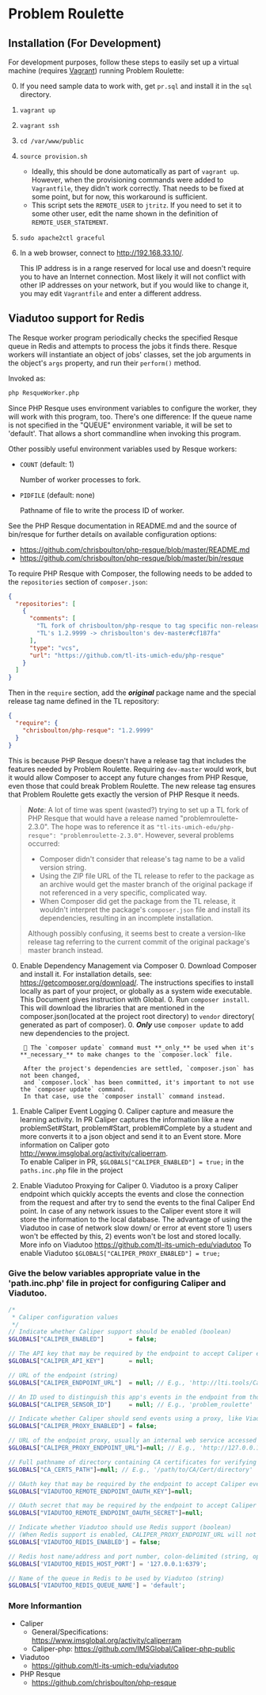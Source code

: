 Problem Roulette
================

## Installation (For Development)

For development purposes, follow these steps to easily set up a virtual machine
(requires [Vagrant](https://www.vagrantup.com/)) running Problem Roulette:

0. If you need sample data to work with, get `pr.sql` and install it in the `sql` directory.
0. `vagrant up`
0. `vagrant ssh`
0. `cd /var/www/public`
0. `source provision.sh`

    * Ideally, this should be done automatically as part of `vagrant up`.  However, when the provisioning
      commands were added to `Vagrantfile`, they didn't work correctly.  That needs to be fixed at some
      point, but for now, this workaround is sufficient.
    * This script sets the `REMOTE_USER` to `jtritz`.  If you need to set it to some other user, edit
      the name shown in the definition of `REMOTE_USER_STATEMENT`.

0. `sudo apache2ctl graceful`
0. In a web browser, connect to http://192.168.33.10/.

    This IP address is in a range reserved for local use and 
    doesn't require you to have an Internet connection.  Most likely it 
    will not conflict with other IP addresses on your network, but if you 
    would like to change it, you may edit `Vagrantfile` and enter a different 
    address. 

## Viadutoo support for Redis

The Resque worker program periodically checks the specified Resque queue in
Redis and attempts to process the jobs it finds there. Resque workers will
instantiate an object of jobs' classes, set the job arguments in the object's
`args` property, and run their `perform()` method.

Invoked as:

```sh
php ResqueWorker.php
```

Since PHP Resque uses environment variables to configure the worker, they
will work with this program, too.  There's one difference:  If the queue
name is not specified in the "QUEUE" environment variable, it will be set
to 'default'.  That allows a short commandline when invoking this program.

Other possibly useful environment variables used by Resque workers:

* `COUNT` (default: 1)

    Number of worker processes to fork.

* `PIDFILE` (default: none)

    Pathname of file to write the process ID of worker.

See the PHP Resque documentation in README.md and the source of bin/resque
for further details on available configuration options:

* https://github.com/chrisboulton/php-resque/blob/master/README.md
* https://github.com/chrisboulton/php-resque/blob/master/bin/resque

To require PHP Resque with Composer, the following needs to be added to the `repositories`
section of `composer.json`:

```json
{
  "repositories": [
    {
      "comments": [
        "TL fork of chrisboulton/php-resque to tag specific non-release revision",
        "TL's 1.2.9999 -> chrisboulton's dev-master#cf187fa"
      ],
      "type": "vcs",
      "url": "https://github.com/tl-its-umich-edu/php-resque"
    }
  ]
}
```

Then in the `require` section, add the **_original_** package name and the special
release tag name defined in the TL repository:

```json
{
  "require": {
    "chrisboulton/php-resque": "1.2.9999"
  }
}
```

This is because PHP Resque doesn't have a release tag that includes the features needed by Problem Roulette.
Requiring `dev-master` would work, but it would allow Composer to accept any future changes from PHP Resque, 
even those that could break Problem Roulette.  The new release tag ensures that Problem Roulette gets exactly
the version of PHP Resque it needs.

> **_Note_**: A lot of time was spent (wasted?) trying to set up a TL fork of PHP Resque 
> that would have a release named "problemroulette-2.3.0".  The hope was to reference it as
> `"tl-its-umich-edu/php-resque": "problemroulette-2.3.0"`.  However, several problems occurred:
> 
> * Composer didn't consider that release's tag name to be a valid version string.
> * Using the ZIP file URL of the TL release to refer to the package as an archive 
>   would get the master branch of the original package if not referenced in a very
>   specific, complicated way.
> * When Composer did get the package from the TL release, it wouldn't interpret the
>   package's `composer.json` file and install its dependencies, resulting in an 
>   incomplete installation.
> 
> Although possibly confusing, it seems best to create a version-like release tag referring to the current 
> commit of the original package's master branch instead.

0. Enable Dependency Management via Composer
    0. Download Composer and install it. For installation details, see: https://getcomposer.org/download/. 
       The instructions specifies to install locally as part of your project, or globally as a system wide executable. 
       This Document gives instruction with Global.
    0. Run `composer install`. This will download the libraries that are mentioned in the composer.json(located at
       the project root directory) to  `vendor` directory( generated as part of composer).
    0. **_Only_** use `composer update` to add new dependencies to the project.
    
        🚨 The `composer update` command must **_only_** be used when it's **_necessary_** to make changes to the `composer.lock` file. 
        
        After the project's dependencies are settled, `composer.json` has not been changed, 
        and `composer.lock` has been committed, it's important to not use the `composer update` command. 
        In that case, use the `composer install` command instead.

0. Enable Caliper Event Logging
    0.  Caliper capture and measure the learning activity. In PR Caliper captures the information like a new problemSet#Start, problem#Start, 
        problem#Complete by a student and more converts it to a  json object and send 
        it to an Event store. More information on Caliper goto http://www.imsglobal.org/activity/caliperram.    
        To enable Caliper in PR, 
       `$GLOBALS["CALIPER_ENABLED"] = true;` in the `paths.inc.php` file in the project
   
0. Enable Viadutoo Proxying for Caliper
    0.  Viadutoo is a proxy Caliper endpoint which quickly accepts the events and close the connection from the request and after try to send the 
        events to the
        final Caliper End point. In case of any network issues to the Caliper event store it will store the information to the local database. The 
        advantage of using the Viadutoo 
        in case of network slow down/ or error at event store 1) users won't be effected by this, 2) events won't be lost and stored locally. More info 
        on Viadutoo https://github.com/tl-its-umich-edu/viadutoo
        To enable Viadutoo `$GLOBALS["CALIPER_PROXY_ENABLED"] = true;` 

### Give the below variables appropriate value in the 'path.inc.php' file in project for configuring Caliper and Viadutoo.

```php
/*
 * Caliper configuration values
 */
// Indicate whether Caliper support should be enabled (boolean)
$GLOBALS["CALIPER_ENABLED"]       = false;

// The API key that may be required by the endpoint to accept Caliper events (string)
$GLOBALS["CALIPER_API_KEY"]       = null;

// URL of the endpoint (string)
$GLOBALS["CALIPER_ENDPOINT_URL"]  = null; // E.g., 'http://lti.tools/Caliper/event?key=problemroulette'

// An ID used to distinguish this app's events in the endpoint from those of other apps (string)
$GLOBALS["CALIPER_SENSOR_ID"]     = null; // E.g., 'problem_roulette'

// Indicate whether Caliper should send events using a proxy, like Viadutoo (boolean)
$GLOBALS["CALIPER_PROXY_ENABLED"] = false;

// URL of the endpoint proxy, usually an internal web service accessed via the loopback interface (string)
$GLOBALS["CALIPER_PROXY_ENDPOINT_URL"]=null; // E.g., 'http://127.0.0.1:8888/problemroulette/caliper_proxy.php'

// Full pathname of directory containing CA certificates for verifying HTTPS connections (string)
$GLOBALS["CA_CERTS_PATH"]=null; // E.g., '/path/to/CA/Cert/directory'

// OAuth key that may be required by the endpoint to accept Caliper events (string)
$GLOBALS["VIADUTOO_REMOTE_ENDPOINT_OAUTH_KEY"]=null;

// OAuth secret that may be required by the endpoint to accept Caliper events (string)
$GLOBALS["VIADUTOO_REMOTE_ENDPOINT_OAUTH_SECRET"]=null;

// Indicate whether Viadutoo should use Redis support (boolean)
// (When Redis support is enabled, CALIPER_PROXY_ENDPOINT_URL will not be used.)
$GLOBALS['VIADUTOO_REDIS_ENABLED'] = false;

// Redis host name/address and port number, colon-delimited (string, optional)
$GLOBALS['VIADUTOO_REDIS_HOST_PORT'] = '127.0.0.1:6379';

// Name of the queue in Redis to be used by Viadutoo (string)
$GLOBALS['VIADUTOO_REDIS_QUEUE_NAME'] = 'default';
```
  
### More Informantion

* Caliper
    * General/Specifications: https://www.imsglobal.org/activity/caliperram
    * Caliper-php: https://github.com/IMSGlobal/Caliper-php-public
* Viadutoo
    * https://github.com/tl-its-umich-edu/viadutoo
* PHP Resque
    * https://github.com/chrisboulton/php-resque

